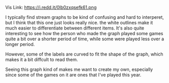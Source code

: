 Vis Link: https://i.redd.it/0lb0zxqsefk61.png

I typically find stream graphs to be kind of confusing and hard to interperet, but I think that this one just looks really nice. the white outlines make it much easier to differentiate between different items. It's also quite interesting to see how the person who made the graph played some games quite a bit over a shorter period of time, while some were played less over a longer period.

However, some of the labels are curved to fit the shape of the graph, which makes it a bit diffcult to read them.

Seeing this graph kind of makes me want to create my own, especially since some of the games on it are ones that I've played this year.